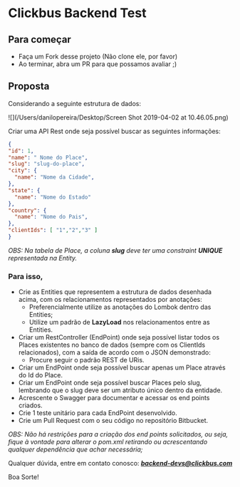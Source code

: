 # Clickbus Backend Test

## Para começar
* Faça um Fork desse projeto (Não clone ele, por favor)
* Ao terminar, abra um PR para que possamos avaliar ;)

## Proposta
Considerando a seguinte estrutura de dados:

![](/Users/danilopereira/Desktop/Screen Shot 2019-04-02 at 10.46.05.png)

Criar uma API Rest onde seja possível buscar as seguintes informações:
```json
{
"id": 1,
"name": " Nome do Place",
"slug": "slug-do-place",
"city": {
  "name": "Nome da Cidade",
},
"state": {
  "name": "Nome do Estado"
},
"country": {
  "name": "Nome do Pais",
},
"clientIds": [ "1","2","3" ]
}
```

*OBS: Na tabela de Place, a coluna **slug** deve ter uma constraint **UNIQUE** representada na Entity.*

### Para isso, 
* Crie as Entities que representem a estrutura de dados desenhada acima, com os relacionamentos representados por anotações:
    * Preferencialmente utilize as anotações do ​Lombok​​ dentro das Entities;
    * Utilize um padrão de **LazyLoad** nos relacionamentos entre as Entities.
* Criar um RestController (EndPoint) onde seja possível listar todos os Places existentes
no banco de dados (sempre com os ClientIds relacionados), com a saída de acordo com o JSON demonstrado:
    * Procure seguir o padrão REST de URis.
* Criar um EndPoint onde seja possível buscar apenas um Place através do Id do Place.
* Criar um EndPoint onde seja possível buscar Places pelo slug, lembrando que o slug
deve ser um atributo único dentro da entidade.
* Acrescente o Swagger para documentar e acessar os end points criados.
* Crie 1 teste unitário para cada EndPoint desenvolvido.
* Crie um Pull Request com o seu código no repositório Bitbucket.

*OBS:
Não há restrições para a criação dos end points solicitados, ou seja, fique à vontade
para alterar o pom.xml retirando ou acrescentando qualquer dependência que achar necessária;*

Qualquer dúvida, entre em contato conosco: ***backend-devs@clickbus.com***

Boa Sorte!

